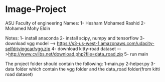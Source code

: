 # Image-Project
ASU Faculty of engineering
Names: 
1- Hesham Mohamed Rashid 
2- Mohamed Mohy Eldin

Notes:
1- install anaconda
2- install scipy, numpy and tensorflow
3- download vgg model --> https://s3-us-west-1.amazonaws.com/udacity-selfdrivingcar/vgg.zip 
4- download kitty-road dataset -->http://www.cvlibs.net/download.php?file=data_road.zip
5- run main

The project folder should contain the following:
1-main.py
2-helper.py
3-data folder which contain the vgg folder and the data_road folder(from kitti road dataset)

